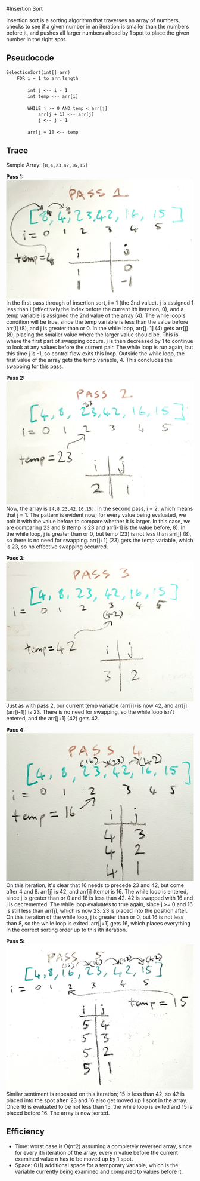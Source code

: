 #Insertion Sort

Insertion sort is a sorting algorithm that traverses an array of numbers, checks to see if a given number in an iteration is smaller than the numbers before it, and pushes all larger numbers ahead by 1 spot to place the given number in the right spot. 

## Pseudocode
```aidl
SelectionSort(int[] arr)
    FOR i = 1 to arr.length
    
        int j <-- i - 1
        int temp <-- arr[i]

        WHILE j >= 0 AND temp < arr[j]
            arr[j + 1] <-- arr[j]
            j <-- j - 1

        arr[j + 1] <-- temp
```

## Trace
Sample Array: `[8,4,23,42,16,15]`

**Pass 1:**
![Pass 1](../assets/insertionpass1.jpg)
In the first pass through of insertion sort, i = 1 (the 2nd value). j is assigned 1 less than i (effectively the index before the current ith iteration, 0), and a temp variable is assigned the 2nd value of the array (4). 
The while loop's condition will be true, since the temp variable is less than the value before arr[i] (8), and j is greater than or 0. In the while loop, arr[j+1] (4) gets arr[j] (8), placing the smaller value where the larger value should be. This is where the first part of swapping occurs. 
j is then decreased by 1 to continue to look at any values before the current pair. 
The while loop is run again, but this time j is -1, so control flow exits this loop. 
Outside the while loop, the first value of the array gets the temp variable, 4. This concludes the swapping for this pass. 

**Pass 2:**
![Pass 2](../assets/insertionpass2.jpg)
Now, the array is `[4,8,23,42,16,15]`. In the second pass, i = 2, which means that j = 1. The pattern is evident now; for every value being evaluated, we pair it with the value before to compare whether it is larger. In this case, we are comparing 23 and 8 (temp is 23 and arr[i-1] is the value before, 8). 
In the while loop, j is greater than or 0, but temp (23) is not less than arr[j] (8), so there is no need for swapping. 
arr[j+1] (23) gets the temp variable, which is 23, so no effective swapping occurred. 

**Pass 3:**
![Pass 3](../assets/insertionpass3.jpg)
Just as with pass 2, our current temp variable (arr[i]) is now 42, and arr[j] (arr[i-1]) is 23. There is no need for swapping, so the while loop isn't entered, and the arr[j+1] (42) gets 42. 

**Pass 4:**
![Pass 4](../assets/insertionpass4.jpg)
On this iteration, it's clear that 16 needs to precede 23 and 42, but come after 4 and 8. 
arr[j] is 42, and arr[i] (temp) is 16. The while loop is entered, since j is greater than or 0 and 16 is less than 42. 42 is swapped with 16 and j is decremented. 
The while loop evaluates to true again, since j >= 0 and 16 is still less than arr[j], which is now 23. 23 is placed into the position after. 
On this iteration of the while loop, j is greater than or 0, but 16 is not less than 8, so the while loop is exited. 
arr[j+1] gets 16, which places everything in the correct sorting order up to this ith iteration. 

**Pass 5:**
![Pass 5](../assets/insertionpass5.jpg)
Similar sentiment is repeated on this iteration; 15 is less than 42, so 42 is placed into the spot after. 23 and 16 also get moved up 1 spot in the array. 
Once 16 is evaluated to be not less than 15, the while loop is exited and 15 is placed before 16. The array is now sorted. 

## Efficiency
- Time: worst case is O(n^2) assuming a completely reversed array, since for every ith iteration of the array, every n value before the current examined value n has to be moved up by 1 spot. 
- Space: O(1) additional space for a temporary variable, which is the variable currently being examined and compared to values before it. 